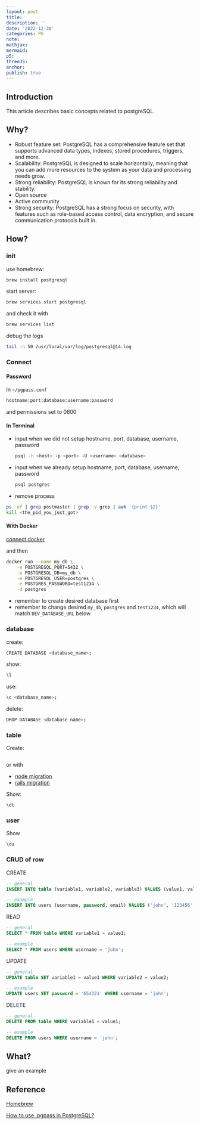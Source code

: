 ```yaml
---
layout: post
title:
description: ''
date: '2022-12-30'
categories: PG
note:
mathjax:
mermaid:
p5:
threeJS:
anchor:
publish: true
---
```


## Introduction

This article describes basic concepts related to postgreSQL.

## Why?

* Robust feature set: PostgreSQL has a comprehensive feature set that supports advanced data types, indexes, stored procedures, triggers, and more.
* Scalability: PostgreSQL is designed to scale horizontally, meaning that you can add more resources to the system as your data and processing needs grow.
* Strong reliability: PostgreSQL is known for its strong reliability and stability.
* Open source
* Active community
* Strong security: PostgreSQL has a strong focus on security, with features such as role-based access control, data encryption, and secure communication protocols built in.

## How?

### init

use homebrew:

```bash
brew install postgresql
```

start server:

```bash
brew services start postgresql
```

and check it with

```bash
brew services list
```

debug the logs

```bash
tail -n 50 /usr/local/var/log/postgresql@14.log
```

### Connect

#### Password

In `~/pgpass.conf`

```bash
hostname:port:database:username:password
```

and permissions set to 0600

#### In Terminal

* input when we did not setup hostname, port, database, username, password
  ```bash
  psql -h <host> -p <port> -U <username> <database>
  ```
* input when we already setup hostname, port, database, username, password
  ```bash
  psql postgres
  ```
* remove process

```bash
ps -ef | grep postmaster | grep -v grep | awk '{print $2}'
kill <the_pid_you_just_got>
```

#### With Docker

[connect docker]({{site.baseurl}}/docker/2022/01/09/overview.html#run)

and then

```bash
docker run --name my_db \
    -e POSTGRESQL_PORT=5432 \
    -e POSTGRESQL_DB=my_db \
    -e POSTGRESQL_USER=postgres \
    -e POSTGRES_PASSWORD=test1234 \
    -d postgres
```

* remember to create desired database first
* remember to change desired `my_db`, `postgres` and `test1234`, which will match `DEV_DATABASE_URL` below

### database

create:

```bash
CREATE DATABASE <database_name>;
```

show:

```bash
\l
```

use:

```bash
\c <database_name>;
```

delete:

```bash
DROP DATABASE <database name>;
```

### table

Create:

```bash

```

or with

* [node migration]()
* [rails migration]()

Show:

```bash
\dt
```

### user

Show

```bash
\du
```

### CRUD of row

CREATE

```SQL
-- general
INSERT INTO table (variable1, variable2, variable3) VALUES (value1, value2, value3);

-- example
INSERT INTO users (username, password, email) VALUES ('john', '123456', 'john@example.com');
```

READ

```SQL
-- general
SELECT * FROM table WHERE variable1 = value1;

-- example
SELECT * FROM users WHERE username = 'john';
```

UPDATE

```SQL
-- general
UPDATE table SET variable1 = value1 WHERE variable2 = value2;

-- example
UPDATE users SET password = '654321' WHERE username = 'john';
```

DELETE

```SQL
-- general
DELETE FROM table WHERE variable1 = value1;

-- example
DELETE FROM users WHERE username = 'john';
```

## What?

give an example

## Reference

[Homebrew](https://wiki.postgresql.org/wiki/Homebrew)

[How to use .pgpass in PostgreSQL?](https://tableplus.com/blog/2019/09/how-to-use-pgpass-in-postgresql.html)
